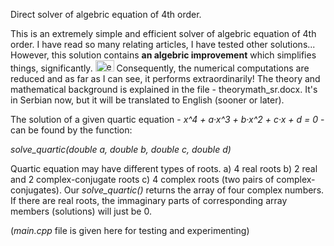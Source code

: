 Direct solver of algebric equation of 4th order.

This is an extremely simple and efficient solver of algebric equation of 4th order. I have read so many relating articles, I have tested other solutions... However, this solution contains <b>an algebric improvement</b> which simplifies things, significantly. <img src="https://lh3.googleusercontent.com/SnfLgvMscFCMVa-MYKjPDuF7zPVVVwd-U7hG4-f0tcRUhJ64mNdm2MCOI1PyGlHAMjuW6SEt=w1280-h653" alt="eureka" height="18" width="30"> <!--img src="http://emoticoner.com/files/emoticons/yahoo/idea-yahoo-emoticon.gif" alt="eureka" height="18" width="30"--> Consequently, the numerical computations are reduced and as far as I can see, it performs extraordinarily! The theory and mathematical background is explained in the file - theorymath_sr.docx. It's in Serbian now, but it will be translated to English (sooner or later).

The solution of a given quartic equation - <i>x^4 + a·x^3 + b·x^2 + c·x + d = 0</i> - can be found by the function: 

<i>solve_quartic(double a, double b, double c, double d)</i>

Quartic equation may have different types of roots. a) 4 real roots b) 2 real and 2 complex-conjugate roots c) 4 complex roots (two pairs of complex-conjugates). Our <i>solve_quartic()</i> returns the array of four complex numbers. If there are real roots, the immaginary parts of corresponding array members (solutions) will just be 0.

(<i>main.cpp</i> file is given here for testing and experimenting)
